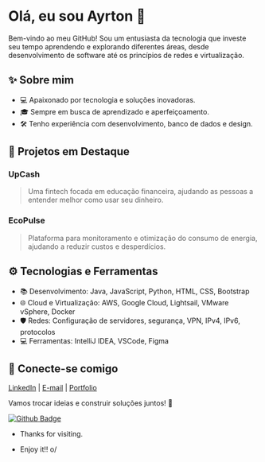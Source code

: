 # Olá, eu sou Ayrton 👋

Bem-vindo ao meu GitHub! Sou um entusiasta da tecnologia que investe seu tempo aprendendo e explorando diferentes áreas, desde desenvolvimento de software até os princípios de redes e virtualização.

## ✨ Sobre mim
- 💻 Apaixonado por tecnologia e soluções inovadoras.
- 🎓 Sempre em busca de aprendizado e aperfeiçoamento.
- 🛠️ Tenho experiência com desenvolvimento, banco de dados e design.

## 🎨 Projetos em Destaque
### UpCash
> Uma fintech focada em educação financeira, ajudando as pessoas a entender melhor como usar seu dinheiro.

### EcoPulse
> Plataforma para monitoramento e otimização do consumo de energia, ajudando a reduzir custos e desperdícios.

## ⚙️ Tecnologias e Ferramentas
- 📚 Desenvolvimento: Java, JavaScript, Python, HTML, CSS, Bootstrap
- 🌐 Cloud e Virtualização: AWS, Google Cloud, Lightsail, VMware vSphere, Docker
- 🛡️ Redes: Configuração de servidores, segurança, VPN, IPv4, IPv6, protocolos
- 💻 Ferramentas: IntelliJ IDEA, VSCode, Figma

## 👥 Conecte-se comigo
[LinkedIn](https://www.linkedin.com/in/ayrtonpacheco01/) | [E-mail](mailto:ayrtondev99@gmail.com) | [Portfolio](#)

Vamos trocar ideias e construir soluções juntos! 💪



[![Github Badge](https://img.shields.io/badge/-Github-000?style=flat-square&logo=Github&logoColor=white&link=LINK_GIT)](LINK_GIT)


- Thanks for visiting.

- Enjoy it!! o/

<!---
Dev-Ayrton/Dev-Ayrton is a ✨ special ✨ repository because its `README.md` (this file) appears on your GitHub profile.
You can click the Preview link to take a look at your changes.
--->
